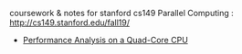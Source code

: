 coursework & notes for stanford cs149 Parallel Computing : http://cs149.stanford.edu/fall19/

- [Performance Analysis on a Quad-Core CPU](asst1/README.md)